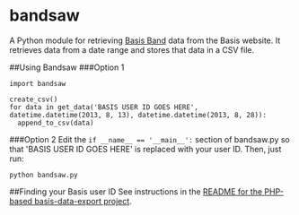 bandsaw
=======

A Python module for retrieving [Basis Band](http://www.mybasis.com/) data from the Basis website. It retrieves data from a date range and stores that data in a CSV file.

##Using Bandsaw
###Option 1
```
import bandsaw

create_csv()
for data in get_data('BASIS USER ID GOES HERE', datetime.datetime(2013, 8, 13), datetime.datetime(2013, 8, 28)):
  append_to_csv(data)
```

###Option 2
Edit the ```if __name__ == '__main__':``` section of bandsaw.py so that 'BASIS USER ID GOES HERE' is replaced with your user ID. Then, just run:

```
python bandsaw.py
```

##Finding your Basis user ID
See instructions in the [README for the PHP-based basis-data-export project](https://github.com/btroia/basis-data-export/blob/master/README.md).


